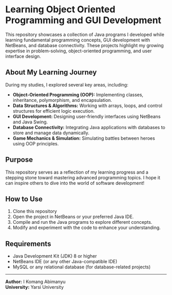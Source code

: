 # Learning Object Oriented Programming and GUI Development

This repository showcases a collection of Java programs I developed while learning fundamental programming concepts, GUI development with NetBeans, and database connectivity. These projects highlight my growing expertise in problem-solving, object-oriented programming, and user interface design.

## About My Learning Journey

During my studies, I explored several key areas, including:

- **Object-Oriented Programming (OOP):** Implementing classes, inheritance, polymorphism, and encapsulation.
- **Data Structures & Algorithms:** Working with arrays, loops, and control structures for efficient logic execution.
- **GUI Development:** Designing user-friendly interfaces using NetBeans and Java Swing.
- **Database Connectivity:** Integrating Java applications with databases to store and manage data dynamically.
- **Game Mechanics & Simulation:** Simulating battles between heroes using OOP principles.

## Purpose

This repository serves as a reflection of my learning progress and a stepping stone toward mastering advanced programming topics. I hope it can inspire others to dive into the world of software development!

## How to Use

1. Clone this repository
2. Open the project in NetBeans or your preferred Java IDE.
3. Compile and run the Java programs to explore different concepts.
4. Modify and experiment with the code to enhance your understanding.

## Requirements

- Java Development Kit (JDK) 8 or higher
- NetBeans IDE (or any other Java-compatible IDE)
- MySQL or any relational database (for database-related projects)

---

**Author:** I Komang Abimanyu\
**University:** Yarsi University
